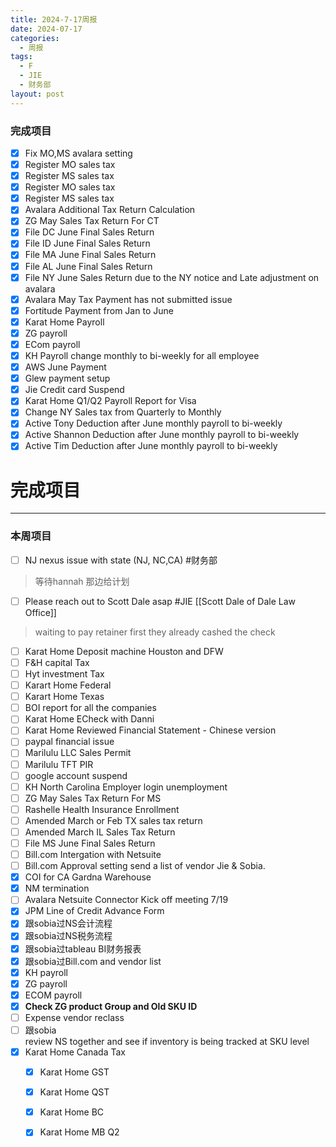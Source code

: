 ```yaml
---
title: 2024-7-17周报
date: 2024-07-17
categories:
  - 周报
tags:
  - F
  - JIE
  - 财务部
layout: post
---
```


### 完成项目  
- [x] Fix MO,MS avalara setting
- [x] Register MO sales tax
- [x] Register MS sales tax
- [x] Register MO sales tax
- [x] Register MS sales tax
- [x] Avalara Additional Tax Return Calculation
- [x] ZG May Sales Tax Return For CT
- [x] File DC June Final Sales Return
- [x] File ID June Final Sales Return
- [x] File MA June Final Sales Return
- [x] File AL June Final Sales Return
- [x] File NY June Sales Return due to the NY notice and Late adjustment on avalara
- [x] Avalara May Tax Payment has not submitted issue
- [x] Fortitude Payment from Jan to June
- [x] Karat Home Payroll
- [x] ZG payroll
- [x] ECom payroll
- [x] KH Payroll change monthly to bi-weekly for all employee
- [x] AWS June Payment
- [x] Glew payment setup
- [x] Jie Credit card Suspend
- [x] Karat Home Q1/Q2 Payroll Report for Visa
- [x] Change NY Sales tax from Quarterly to Monthly
- [x] Active Tony Deduction after June monthly payroll to bi-weekly
- [x] Active Shannon Deduction after June monthly payroll to bi-weekly
- [x] Active Tim Deduction after June monthly payroll to bi-weekly

# 完成项目  



---
### 本周项目

- [ ] NJ nexus issue with state (NJ, NC,CA)  #财务部 
> 等待hannah 那边给计划  
- [ ] Please reach out to Scott Dale asap #JIE    [[Scott Dale of Dale Law Office]]    
> waiting to pay retainer first
> they already cashed the check
- [ ] Karat Home Deposit machine Houston and DFW
- [ ] F&H capital Tax
- [ ] Hyt investment Tax
- [ ] Karart Home Federal 
- [ ] Karart Home Texas 
- [ ] BOI report for all the companies
- [ ] Karat Home ECheck with Danni
- [ ] Karat Home Reviewed Financial Statement - Chinese version
- [ ] paypal financial issue
- [ ] Marilulu LLC Sales Permit
- [ ] Marilulu TFT PIR
- [ ] google account suspend
- [ ] KH North Carolina Employer login unemployment
- [ ] ZG May Sales Tax Return For MS
- [ ] Rashelle Health Insurance Enrollment
- [ ] Amended March or Feb TX sales tax return
- [ ] Amended March IL Sales Tax Return 
- [ ] File MS June Final Sales Return
- [ ] Bill.com Intergation with Netsuite
- [ ] Bill.com Approval setting send a list of vendor Jie & Sobia.
- [x] COI for CA Gardna Warehouse
- [x] NM termination
- [ ] Avalara Netsuite Connector Kick off meeting 7/19
- [x] JPM Line of Credit Advance Form
- [x] 跟sobia过NS会计流程
- [x] 跟sobia过NS税务流程
- [x] 跟sobia过tableau BI财务报表
- [x] 跟sobia过Bill.com and vendor list
- [x] KH payroll
- [x] ZG payroll
- [x] ECOM payroll
- [x] **Check ZG product Group and Old SKU ID**
- [ ] Expense vendor reclass
- [ ] 跟sobia review NS together and see if inventory is being tracked at SKU level
- [x]  Karat Home Canada Tax
	- [x] Karat Home GST
	- [x] Karat Home QST
	- [x] Karat Home BC
	- [x] Karat Home MB Q2
















































































































































































































































